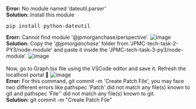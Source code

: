 <b>Error:</b> No module named ‘dateutil.parser’ </br>
<b>Solution:</b> Install this module
<pre>
pip install python-dateutil
</pre>
<b>Erorr:</b> Cannot find module '@jpmorganchase/perspective'.
![image](https://user-images.githubusercontent.com/89456649/166144619-87aeb6ee-661f-452a-8fee-07e0e56b41a1.png)
<b>Solution:</b> Copy the <i>'@jpmorganchase'</i> folder from 'JPMC-tech-task-2-PY3/node-module' and paste it inside the 'JPMC-tech-task-3-py3/node-module'. 
![image](https://user-images.githubusercontent.com/89456649/166144854-a1e52730-7330-491b-be48-f907b73e35c6.png)
<br></br>
Now, go to Graph.tsx file using the VSCode editor and save it. Refresh the localhost portal :tada:
![image](https://user-images.githubusercontent.com/89456649/166145067-38d3659f-34a4-422c-b5c4-adb37c91357b.png)
</br>
<b>Error:</b> For this command, git commit -m 'Create Patch File', you may face two different errors like pathspec 'Patch' did not match any file(s) known to git and pathspec 'File'' did not match any file(s) known to git.</br>
<b>Solution:</b> git commit -m "Create Patch File"</br>
